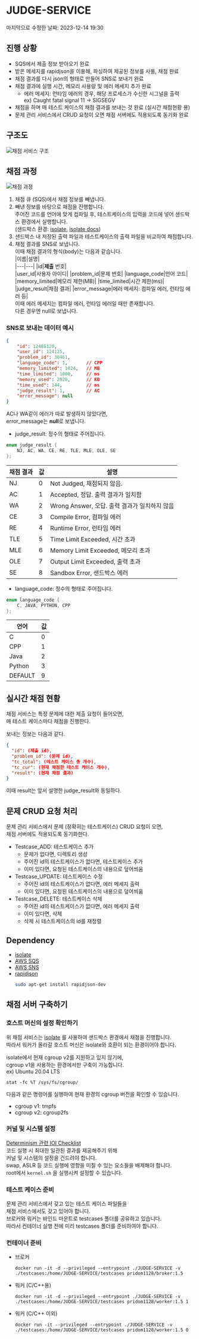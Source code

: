 # JUDGE-SERVICE
마지막으로 수정한 날짜: 2023-12-14 19:30

## 진행 상황  
* SQS에서 제출 정보 받아오기 완료
* 받은 메세지를 rapidjson을 이용해, 파싱하여 제공된 정보를 사용, 채점 완료
* 채점 결과를 다시 json의 형태로 만들어 SNS로 보내기 완료
* 채점 결과에 실행 시간, 메모리 사용량 및 에러 메세지 추가 완료
  - 에러 메세지: 런타임 에러의 경우, 해당 프로세스가 수신한 시그널을 출력  
    ex) Caught fatal signal 11 -> SIGSEGV
* 채점을 하며 매 테스트 케이스의 채점 결과를 보내는 것 완료 (실시간 채점현황 용)
* 문제 관리 서비스에서 CRUD 요청이 오면 채점 서버에도 적용되도록 동기화 완료

## 구조도
![채점 서비스 구조](images/judge_process.png)

## 채점 과정  
![채점 과정](images/judge_process.png)

1) 채점 큐 (SQS)에서 채점 정보를 빼냅니다.
2) 빼낸 정보를 바탕으로 채점을 진행합니다.  
   주어진 코드를 언어에 맞게 컴파일 후, 테스트케이스의 입력을 코드에 넣어 샌드박스 환경에서 실행합니다.  
   (샌드박스 환경: [isolate](https://github.com/ioi/isolate), [isolate docs](https://www.ucw.cz/moe/isolate.1.html))  
3) 샌드박스 내 저장된 출력 파일과 테스트케이스의 출력 파일을 비교하여 채점합니다.  
4) 채점 결과를 SNS로 보냅니다.  
   이때 채점 결과의 형식(body)는 다음과 같습니다.  
   |이름|설명|  
   |---|---|
   |id|**제출** 번호|  
   |user_id|사용자 아이디|
   |problem_id|문제 번호|
   |language_code|언어 코드|
   |memory_limited|메모리 제한(MB)|
   |time_limited|시간 제한(ms)|
   |judge_result|채점 결과|
   |error_message|에러 메세지: 컴파일 에러, 런타임 에러 등|  
이때 에러 메세지는 컴파일 에러, 런타임 에러일 때만 존재합니다.  
다른 경우엔 null로 보냅니다.

### SNS로 보내는 데이터 예시
```json
{
    "id": 12485120,
    "user_id": 124125,
    "problem_id": 30461,
    "language_code": 1,       // CPP
    "memory_limited": 1024,   // MB
    "time_limited": 1000,     // ms
    "memory_used": 2020,      // KB
    "time_used": 144,         // ms
    "judge_result": 1,        // AC
    "error_message": null
}
```
AC나 WA같이 에러가 따로 발생하지 않았다면,  
error_message는 **null**로 보냅니다.  
- judge_result: 정수의 형태로 주어집니다.
```cpp
enum judge_result {
    NJ, AC, WA, CE, RE, TLE, MLE, OLE, SE
};
```
|채점 결과| 값 | 설명|
|---|---|---|
|NJ|0|Not Judged, 채점되지 않음. |
|AC|1|Accepted, 정답. 출력 결과가 일치함|
|WA|2|Wrong Answer, 오답. 출력 결과가 일치하지 않음|
|CE|3|Compile Error, 컴파일 에러|
|RE|4|Runtime Error, 런타임 에러|
|TLE|5|Time Limit Exceeded, 시간 초과|
|MLE|6|Memory Limit Exceeded, 메모리 초과|
|OLE|7|Output Limit Exceeded, 출력 초과|
|SE|8|Sandbox Error, 샌드박스 에러|

- language_code: 정수의 형태로 주어집니다.
```cpp
enum language_code {
    C, JAVA, PYTHON, CPP
};
```
|언어| 값 |
|---|---|
|C|0|
|CPP|1|
|Java|2|
|Python|3|
|DEFAULT|9|

## 실시간 채점 현황
채점 서비스는 특정 문제에 대한 제출 요청이 들어오면,  
매 테스트 케이스마다 채점을 진행한다.

보내는 정보는 다음과 같다.  
```json
{
  "id": (제출 id),
  "problem_id": (문제 id),
  "tc_total": (테스트 케이스 총 개수),
  "tc_cur": (현재 채점한 테스트 케이스 개수),
  "result": (현재 채점 결과)
}
```

이때 result는 앞서 설명한 judge_result와 동일하다.

## 문제 CRUD 요청 처리
문제 관리 서비스에서 문제 (정확히는 테스트케이스) CRUD 요청이 오면,  
채점 서버에도 적용되도록 동기화한다.  
* Testcase_ADD: 테스트케이스 추가
  - 문제가 없다면, 디렉토리 생성
  - 주어진 id의 테스트케이스가 없다면, 테스트케이스 추가
  - 이미 있다면, 요청된 테스트케이스의 내용으로 덮어씌움
* Testcase_UPDATE: 테스트케이스 수정
  - 주어진 id의 테스트케이스가 없다면, 에러 메세지 출력
  - 이미 있다면, 요청된 테스트케이스의 내용으로 덮어씌움
* Testcase_DELETE: 테스트케이스 삭제
  - 주어진 id의 테스트케이스가 없다면, 에러 메세지 출력
  - 이미 있다면, 삭제
  - 삭제 시 테스트케이스의 id를 재정렬

## Dependency  
* [isolate](https://www.github.com/ioi/isolate)
* [AWS SQS](https://aws.amazon.com/ko/sqs/)
* [AWS SNS](https://aws.amazon.com/ko/sns/)
* [rapidjson](https://github.com/Tencent/rapidjson/)
  ```bash
  sudo apt-get install rapidjson-dev
  ```

## 채점 서버 구축하기
### 호스트 머신의 설정 확인하기
위 채점 서비스는 [isolate](https://www.github.com/ioi/isolate) 를 사용하여 샌드박스 환경에서 채점을 진행합니다.  
따라서 워커가 올라갈 호스트 머신은 isolate와 호환이 되는 환경이어야 합니다.  

isolate에서 현재 cgroup v2를 지원하고 있지 않기에,  
cgroup v1을 사용하는 환경에서만 구축이 가능합니다.  
ex) Ubuntu 20.04 LTS   
```shell
stat -fc %T /sys/fs/cgroup/
```
다음과 같은 명령어를 실행하여 현재 환경의 cgroup 버전을 확인할 수 있습니다.  
* cgroup v1: tmpfs
* cgroup v2: cgroup2fs
### 커널 및 시스템 설정
[Determinism 관련 IOI Checklist](https://ioi.github.io/checklist/)  
코드 실행 시 최대한 일관된 결과를 제공해주기 위해   
커널 및 시스템의 설정을 건드려야 합니다.  
swap, ASLR 등 코드 실행에 영향을 미칠 수 있는 요소들을 배제해야 합니다.  
root에서 ```kernel.sh``` 을 실행시켜 설정할 수 있습니다.
### 테스트 케이스 준비
문제 관리 서비스에서 갖고 있는 테스트 케이스 파일들을  
채점 서비스에서도 갖고 있어야 합니다.  
브로커와 워커는 바인드 마운트로 testcases 폴더를 공유하고 있습니다.  
따라서 컨테이너 실행 전에 미리 testcases 폴더를 준비하여야 합니다.
### 컨테이너 준비
* 브로커
  ```shell
  docker run -it -d --privileged --entrypoint ./JUDGE-SERVICE -v ./testcases:/home/JUDGE-SERVICE/testcases pridom1128/broker:1.5
  ```
* 워커 (C/C++용)
  ```shell
  docker run -it -d --privileged --entrypoint ./JUDGE-SERVICE -v ./testcases:/home/JUDGE-SERVICE/testcases pridom1128/worker:1.5 1
  ```
* 워커 (C/C++ 이외)
  ```shell
  docker run -it --privileged --entrypoint ./JUDGE-SERVICE -v ./testcases:/home/JUDGE-SERVICE/testcases pridom1128/worker:1.5 0
  ```
